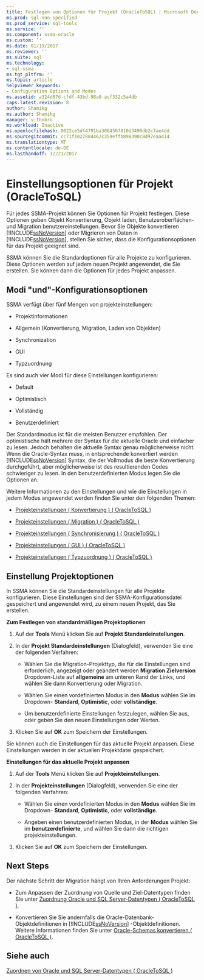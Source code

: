 ```yaml
---
title: Festlegen von Optionen für Projekt (OracleToSQL) | Microsoft Docs
ms.prod: sql-non-specified
ms.prod_service: sql-tools
ms.service: ''
ms.component: ssma-oracle
ms.custom: ''
ms.date: 01/19/2017
ms.reviewer: ''
ms.suite: sql
ms.technology:
- sql-ssma
ms.tgt_pltfrm: ''
ms.topic: article
helpviewer_keywords:
- Configuration Options and Modes
ms.assetid: a324d07d-cfdf-43bd-98a0-acf332c5a4db
caps.latest.revision: 8
author: Shamikg
ms.author: Shamikg
manager: v-thobro
ms.workload: Inactive
ms.openlocfilehash: 0022ce5df4791ba3084507810d3490db2c7ae4dd
ms.sourcegitcommit: cc71f1027884462c359effb898390c8d97eaa414
ms.translationtype: MT
ms.contentlocale: de-DE
ms.lasthandoff: 12/21/2017
---
```

# <a name="setting-project-options-oracletosql"></a>Einstellungsoptionen für Projekt (OracleToSQL)
Für jedes SSMA-Projekt können Sie Optionen für Projekt festlegen. Diese Optionen geben Objekt Konvertierung, Objekt laden, Benutzeroberflächen- und Migration benutzereinstellungen. Bevor Sie Objekte konvertieren [!INCLUDE[ssNoVersion](../../includes/ssnoversion_md.md)] oder Migrieren von Daten in [!INCLUDE[ssNoVersion](../../includes/ssnoversion_md.md)], stellen Sie sicher, dass die Konfigurationsoptionen für das Projekt geeignet sind.  
  
SSMA können Sie die Standardoptionen für alle Projekte zu konfigurieren. Diese Optionen werden auf jedem neuen Projekt angewendet, die Sie erstellen. Sie können dann die Optionen für jedes Projekt anpassen.  
  
## <a name="configuration-options-and-modes"></a>Modi "und"-Konfigurationsoptionen  
SSMA verfügt über fünf Mengen von projekteinstellungen:  
  
-   Projektinformationen  
  
-   Allgemein (Konvertierung, Migration, Laden von Objekten)  
  
-   Synchronization  
  
-   GUI  
  
-   Typzuordnung  
  
Es sind auch vier Modi für diese Einstellungen konfigurieren:  
  
-   Default  
  
-   Optimistisch  
  
-   Vollständig  
  
-   Benutzerdefiniert  
  
Der Standardmodus ist für die meisten Benutzer empfohlen. Der optimistische hält mehrere der Syntax für die aktuelle Oracle und einfacher zu lesen. Jedoch behalten die aktuelle Syntax genau möglicherweise nicht. Wenn die Oracle-Syntax muss, in entsprechende konvertiert werden [!INCLUDE[ssNoVersion](../../includes/ssnoversion_md.md)] Syntax, die der Vollmodus die beste Konvertierung durchgeführt, aber möglicherweise ist des resultierenden Codes schwieriger zu lesen. In den benutzerdefinierten Modus legen Sie die Optionen an.  
  
Weitere Informationen zu den Einstellungen und wie die Einstellungen in jedem Modus angewendet werden finden Sie unter den folgenden Themen:  
  
-   [Projekteinstellungen &#40; Konvertierung &#41; &#40; OracleToSQL &#41;](../../ssma/oracle/project-settings-conversion-oracletosql.md)  
  
-   [Projekteinstellungen &#40; Migration &#41; &#40; OracleToSQL &#41;](../../ssma/oracle/project-settings-migration-oracletosql.md)  
  
-   [Projekteinstellungen &#40; Synchronisierung &#41; &#40; OracleToSQL &#41;](../../ssma/oracle/project-settings-synchronization-oracletosql.md)  
  
-   [Projekteinstellungen &#40; GUI &#41; &#40; OracleToSQL &#41;](../../ssma/oracle/project-settings-gui-oracletosql.md)  
  
-   [Projekteinstellungen &#40; Typzuordnung &#41; &#40; OracleToSQL &#41;](../../ssma/oracle/project-settings-type-mapping-oracletosql.md)  
  
## <a name="setting-project-options"></a>Einstellung Projektoptionen  
In SSMA können Sie die Standardeinstellungen für alle Projekte konfigurieren. Diese Einstellungen sind der SSMA-Konfigurationsdatei gespeichert und angewendet wird, zu einem neuen Projekt, das Sie erstellen.  
  
**Zum Festlegen von standardmäßigen Projektoptionen**  
  
1.  Auf der **Tools** Menü klicken Sie auf **Projekt Standardeinstellungen**.  
  
2.  In der **Projekt Standardeinstellungen** (Dialogfeld), verwenden Sie eine der folgenden Verfahren:  
  
    -   Wählen Sie die Migration-Projekttyp, die für die Einstellungen sind erforderlich, angezeigt oder geändert werden **Migration Zielversion** Dropdown-Liste auf **allgemeine** am unteren Rand der Links, und wählen Sie dann Konvertierung oder Migration.  
  
    -   Wählen Sie einen vordefinierten Modus in den **Modus** wählen Sie im Dropdown- **Standard**, **Optimistic**, oder **vollständige**.  
  
    -   Um benutzerdefinierte Einstellungen festzulegen, wählen Sie aus, oder geben Sie den neuen Einstellungen oder Werten.  
  
3.  Klicken Sie auf **OK** zum Speichern der Einstellungen.  
  
Sie können auch die Einstellungen für das aktuelle Projekt anpassen. Diese Einstellungen werden in der aktuellen Projektdatei gespeichert.  
  
**Einstellungen für das aktuelle Projekt anpassen**  
  
1.  Auf der **Tools** Menü klicken Sie auf **Projekteinstellungen**.  
  
2.  In der **Projekteinstellungen** (Dialogfeld), verwenden Sie eine der folgenden Verfahren:  
  
    -   Wählen Sie einen vordefinierten Modus in den **Modus** wählen Sie im Dropdown- **Standard**, **Optimistic**, oder **vollständige**.  
  
    -   Angeben einen benutzerdefinierten Modus, in der **Modus** wählen Sie im **benutzerdefinierte**, und wählen Sie dann die richtigen projekteinstellungen.  
  
3.  Klicken Sie auf **OK** zum Speichern der Einstellungen.  
  
## <a name="next-steps"></a>Next Steps  
Der nächste Schritt der Migration hängt von Ihren Anforderungen Projekt:  
  
-   Zum Anpassen der Zuordnung von Quelle und Ziel-Datentypen finden Sie unter [Zuordnung Oracle und SQL Server-Datentypen &#40; OracleToSQL &#41;](../../ssma/oracle/mapping-oracle-and-sql-server-data-types-oracletosql.md).  
  
-   Konvertieren Sie Sie andernfalls die Oracle-Datenbank-Objektdefinitionen in [!INCLUDE[ssNoVersion](../../includes/ssnoversion_md.md)] -Objektdefinitionen. Weitere Informationen finden Sie unter [Oracle-Schemas konvertieren &#40; OracleToSQL &#41;](../../ssma/oracle/converting-oracle-schemas-oracletosql.md).  
  
## <a name="see-also"></a>Siehe auch  
[Zuordnen von Oracle und SQL Server-Datentypen &#40; OracleToSQL &#41;](../../ssma/oracle/mapping-oracle-and-sql-server-data-types-oracletosql.md)  
  

